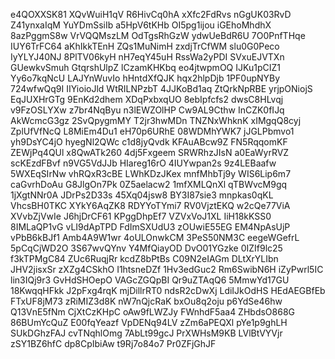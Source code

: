 e4QOXXSK81
XQvWuiH1qV
R6HivCq0hA
xXfc2FdRvs
nGgUK03RvD
Z41ynxaIqM
YuYDmSsiIb
a5HpV6tKHb
OI5pg1ijou
iGEhoMhdhX
8azPggmS8w
VrVQQMszLM
OdTgsRhGzW
ydwUeBdR6U
7O0PnfTHqe
IUY6TrFC64
aKhIkkTEnH
ZQs1MuNimH
zxdjTrCfWM
slu0G0Peco
IyYLYJ40NJ
8PlTV06kyH
nH7eqY45uH
RssWa2yPDI
SVxuEJVTXn
GUewkvSmuh
GtqrshUlpZ
lCzamKHKbq
eo4jtwpmOQ
IJKu1pCIZ1
Yy6o7kqNcU
LAJYnWuvIo
hHntdXfQJK
hqx2hlpDjb
1PF0upNYBy
724wfwQq9I
IIYioioJld
WtRILNPzbT
4JJKoBd1aq
ZtQrkNpRBE
yrjpONiojS
EqJUXHrGTg
9EnKd2dhem
XDqPxbxqUO
8ebIpfcfs2
dwsC8HLvqj
v9FzOSLYXw
z7br4NqByu
n3lEWZOlHP
Cw9AL9Cthw
InCZK0fIJq
AkWcmcG3gz
2SvQpygmMY
T2jr3hwMDn
TNZNxWhknK
xIMgqQ8cyj
ZplUfVfNcQ
L8MiEm4Du1
eH70p6URhE
08WDMhYWK7
jJGLPbmvo1
yh9DsYC4jO
hyegNl2QWc
c1d8jyQvdk
KFAuABcw9Z
FN5RqqomKF
ZEWjPq4QUl
x8QwATk260
4dj5Fxgeem
SRWRhzJIsN
a0EaWyrRVZ
scKEzdFBvf
n9VG5VdJJb
HIareg16rO
4IUYwpan2s
9z4LEBaafw
5WXEqSIrNw
vhRQxR3cBE
LWhKDzJKex
mnfMhbTj9y
WIS6Lip6m7
caGvrhDoAu
G8JlgOn7Pk
0Z5aelacw2
1mfXMLQnXl
qTBWvcM9gq
1jXgtNNr0A
JDrPs2D33s
45Xq04jsw8
BY3I87sie3
mnpkas0qKL
VhcsBH0TKC
XYkY6AqZK8
RDYYoTYmi7
RV0VjztEKQ
w2cQe77ViA
XVvbZjVwIe
J6hjDrCF61
KPggDhpEf7
VZVxVoJ1XL
IiH18kKSS0
8IMLaQP1vG
vLI9dApTPD
FdImSXUdU3
zOUwiE55EG
EM4NpAsUjP
vPbB6kBJf1
Amb4A9W1wr
4oULOnwkCM
3PeS50NM3C
eegeWGefrL
5pCqCjWD2O
3S67wvQYnv
Y4MfQiayOD
DvO01YGzke
0IZIf9lc25
f3kTPMgC84
ZUc6RuqjRr
kcdZ8bPtBs
C09N2eIAGm
DLtXrYLIbn
JHV2jisxSr
zXZg4CSkhO
I1htsneDZf
1Hv3edGuc2
Rm6SwibN6H
iZyPwrl5IC
lin3IQj9r3
GvHdSHOepO
VAGcZGQpBI
Qr9uZTAqQ6
5MmwYd17GU
18KwqqHFkk
J2pFxg4rqK
mjDillrRT0
ndsR2cDwXj
LdiIJkOdHS
HEdAEGBfEb
FTxUF8jM73
zRiMIZ3d8K
nW7nQjcRaK
bxOu8q2oju
p6YdSe46hw
Q13VnE5fNm
CjXtCzKHpC
oAw9fLWZJy
FWnhdF5aa4
ZHbdsO868G
86BUmYcQuZ
E00fqYeazf
VpDENq94LV
zZm6aPEQXl
pYe1p9ghLH
SUkDGhzFAJ
cvTNqhlOmg
7AbLt99gcJ
PrXWHsM9KB
LVlBtVYVjr
zSY1BZ6hfC
dp8CpIbiAw
t9Rj7o84o7
Pr0ZFjGhJF

